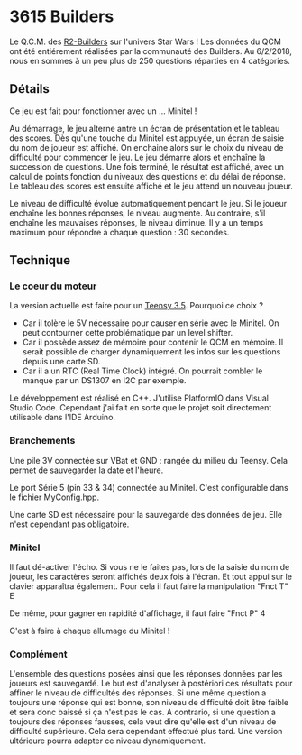 # 3615 Builders

Le Q.C.M. des [R2-Builders](https://r2builders.fr) sur l'univers Star Wars !
Les données du QCM ont été entiérement réalisées par la communauté des Builders. Au 6/2/2018, nous en sommes à un peu plus de 250 questions réparties en 4 catégories.

## Détails

Ce jeu est fait pour fonctionner avec un ... Minitel !

Au démarrage, le jeu alterne antre un écran de présentation et le tableau des scores.
Dès qu'une touche du Minitel est appuyée, un écran de saisie du nom de joueur est affiché. On enchaine alors sur le choix du niveau de difficulté pour commencer le jeu.
Le jeu démarre alors et enchaîne la succession de questions.
Une fois terminé, le résultat est affiché, avec un calcul de points fonction du niveaux des questions et du délai de réponse. Le tableau des scores est ensuite affiché et le jeu attend un nouveau joueur.

Le niveau de difficulté évolue automatiquement pendant le jeu. Si le joueur enchaîne les bonnes réponses, le niveau augmente. Au contraire, s'il enchaîne les mauvaises réponses, le niveau diminue.
Il y a un temps maximum pour répondre à chaque question : 30 secondes.

## Technique

### Le coeur du moteur

La version actuelle est faire pour un [Teensy 3.5](https://www.pjrc.com/store/teensy35.html). Pourquoi ce choix ? 

- Car il tolère le 5V nécessaire pour causer en série avec le Minitel. On peut contourner cette problématique par un level shifter.
- Car il possède assez de mémoire pour contenir le QCM en mémoire. Il serait possible de charger dynamiquement les infos sur les questions depuis une carte SD.
- Car il a un RTC (Real Time Clock) intégré. On pourrait combler le manque par un DS1307 en I2C par exemple.

Le développement est réalisé en C++. J'utilise PlatformIO dans Visual Studio Code. Cependant j'ai fait en sorte que le projet soit directement utilisable dans l'IDE Arduino.

### Branchements

Une pile 3V connectée sur VBat et GND : rangée du milieu du Teensy. Cela permet de sauvegarder la date et l'heure.

Le port Série 5 (pin 33 & 34) connectée au Minitel. C'est configurable dans le fichier MyConfig.hpp.

Une carte SD est nécessaire pour la sauvegarde des données de jeu. Elle n'est cependant pas obligatoire.

### Minitel

Il faut dé-activer l'écho. Si vous ne le faites pas, lors de la saisie du nom de joueur, les caractères seront affichés deux fois à l'écran. Et tout appui sur le clavier apparaîtra également. Pour cela il faut faire la manipulation "Fnct T" E

De même, pour gagner en rapidité d'affichage, il faut faire "Fnct P" 4

C'est à faire à chaque allumage du Minitel !

### Complément

L'ensemble des questions posées ainsi que les réponses données par les joueurs est sauvegardé. Le but est d'analyser à postériori ces résultats pour affiner le niveau de difficultés des réponses. Si une même question a toujours une réponse qui est bonne, son niveau de difficulté doit être faible et sera donc baissé si ça n'est pas le cas. A contrario, si une question a toujours des réponses fausses, cela veut dire qu'elle est d'un niveau de difficulté supérieure.
Cela sera cependant effectué plus tard. Une version ultérieure pourra adapter ce niveau dynamiquement.